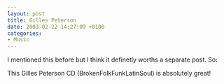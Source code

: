 ```yaml
---
layout: post
title: Gilles Peterson
date: 2003-02-22 14:27:09 +0100
categories:
- Music
---
```

I mentioned this before but I think it definetly worths a separate post. So:

This Gilles Peterson CD (BrokenFolkFunkLatinSoul) is absolutely great!
